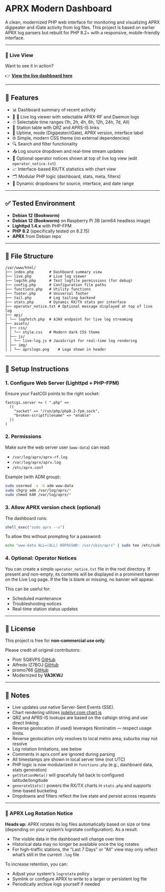 # APRX Modern Dashboard

A clean, modernized PHP web interface for monitoring and visualizing APRX digipeater and iGate activity from log files. This project is based on earlier APRX log parsers but rebuilt for PHP 8.2+ with a responsive, mobile-friendly interface.

---

### 📡 Live View

Want to see it in action?

👉 **[View the live dashboard here](https://aprx.va3kwj.ca)**

---

## 🚀 Features

- 📊 Dashboard summary of recent activity
- 📡 📡 Live log viewer with selectable APRX-RF and Daemon logs
- ⏱ Selectable time ranges (1h, 2h, 4h, 6h, 12h, 24h, 7d, All)
- 🧭 Station table with QRZ and APRS-IS links
- 🧠 Uptime, mode (Digipeater/iGate), APRX version, interface label
- 🌐 Simple, modern CSS theme (no external dependencies)
- 🔍 Search and filter functionality
- 📥 Log source dropdown and real-time stream updates
- 📢 Optional operator notices shown at top of live log view (edit `operator_notice.txt`)
- 📈 Interface-based RX/TX statistics with chart view
- 🗂 Modular PHP logic (dashboard, stats, meta, filters)
- 🔽 Dynamic dropdowns for source, interface, and date range

---

## ✅ Tested Environment

- **Debian 12 (Bookworm)**
- **Debian 12 (Bookworm)** on Raspberry Pi 3B (arm64 headless image)
- **Lighttpd 1.4.x** with PHP-FPM
- **PHP 8.2** (specifically tested on 8.2.15)
- **APRX** from Debian repo

---

## 📂 File Structure

```
/var/www/html/
├── index.php		# Dashboard summary view
├── live.php		# Live log viewer
├── logchk.php		# Test logfile permissions (for debug)
├── config.php		# Configuration file paths
├── functions.php	# Utility functions
├── footer.php		# Universal footer
├── tail.php		# Log tailing backend
├── stats.php		# Dynamic RX/TX stats per interface
├── operator_notice.txt	# Optional message displayed at top of live log
├── api/
│ └── logfetch.php	# AJAX endpoint for live log streaming
├── assets/
│ ├── css/
│ │ └── style.css	# Modern dark CSS theme
│ ├── js/
│ │ └── live-log.js	# JavaScript for real-time log rendering
│ ├── img/
│ │ └── aprslogo.png	# Logo shown in header
```

---

## 🔧 Setup Instructions

### 1. Configure Web Server (Lighttpd + PHP-FPM)
Ensure your FastCGI points to the right socket:
```lighttpd
fastcgi.server += ( ".php" =>
  ((
    "socket" => "/run/php/php8.2-fpm.sock",
    "broken-scriptfilename" => "enable"
  ))
)
```

### 2. Permissions
Make sure the web server user (`www-data`) can read:

- `/var/log/aprx/aprx-rf.log`
- `/var/log/aprx/aprx.log`
- `/etc/aprx.conf`

Example (with ADM group):
```bash
sudo usermod -a -G adm www-data
sudo chgrp adm /var/log/aprx/*
sudo chmod 640 /var/log/aprx/*
```

### 3. Allow APRX version check (optional)
The dashboard runs:
```php
shell_exec("sudo aprx --v")
```
To allow this without prompting for a password:
```bash
echo "www-data ALL=(ALL) NOPASSWD: /usr/sbin/aprx" | sudo tee /etc/sudoers.d/aprx-dashboard
```

### 4. Optional: Operator Notices

You can create a simple `operator_notice.txt` file in the root directory. If present and non-empty, its contents will be displayed in a prominent banner on the Live Log page. If the file is blank or missing, no banner will appear.

This can be useful for:

- Scheduled maintenance
- Troubleshooting notices
- Real-time station status updates

---

## 📜 License

This project is free for **non-commercial use only**.

Please credit all original contributors:

- Piotr SQ8VPS [GitHub](https://github.com/sq8vps/aprx-simplewebstat)
- Alfredo IZ7BOJ [GitHub](https://github.com/IZ7BOJ/aprx-simplewebstat)
- promo766 [GitHub](https://github.com/promo776/aprx-simplewebstat)
- Modernized by **VA3KWJ**

---

## 📎 Notes

- Live updates use native Server-Sent Events (SSE).
- Chart rendering utilizes [jsdelivr.com chart.js](https://www.jsdelivr.com/package/npm/chart.js)
- QRZ and APRS-IS lookups are based on the callsign string and use direct linking.
- Reverse geolocation (if used) leverages Nominatim — respect usage limits.
- Reverse geolocation only resolves to local metro area, suburbs may not resolve
- Log rotation limitations, see below
- Comments in aprx.conf are ignored during parsing
- All timestamps are shown in local server time (not UTC)
- PHP logic is now modularized in `functions.php` (e.g., dashboard data, stats generation)
- `getStationMeta()` will gracefully fall back to configured latitude/longitude
- `generateStats()` powers the RX/TX charts in `stats.php` and supports time-based bucketing
- Dropdowns and filters reflect the live state and persist across requests


---

### 🔁 APRX Log Rotation Notice

**Heads up:** APRX rotates its log files automatically based on size or time (depending on your system’s logrotate configuration). As a result:

- The visible data in the dashboard will change over time
- Historical data may no longer be available once the log rotates
- For high-traffic stations, the "Last 7 Days" or "All" view may only reflect what’s still in the current `.log` file

To increase retention, you can:
- Adjust your system's `logrotate` policy
- Symlink or configure APRX to write to a larger or persistent log file
- Periodically archive logs yourself if needed
